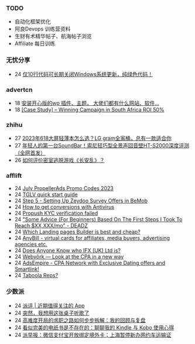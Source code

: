 ### TODO
-  自动化框架优化
-  阿良Devops 训练营资料
-  生财有术精华帖子、航海帖子浏览
-  Affiliate 每日训练

### 无忧分享
<!-- ruyo:START -->
-  24 [仅10行代码可长期关闭Windows系统更新，纯绿色代码！](https://51.ruyo.net/18440.html)<!-- ruyo:END -->

### advertcn
<!-- advertcn:START -->
-  18 [安装开心版的wp 插件、主题， 大佬们都有什么网站、软件...](https://www.advertcn.com/forum.php?mod=viewthread&tid=111253)
-  18 [[Case Study] – Winning Campaign in South Africa ROI 50%](https://www.advertcn.com/forum.php?mod=viewthread&tid=111251)<!-- advertcn:END -->

### zhihu
<!-- zhihu:START -->
-  27 [2023年618大屏轻薄本怎么选？LG gram全家桶，总有一款适合你](http://zhuanlan.zhihu.com/p/632641888?utm_campaign=rss&utm_medium=rss&utm_source=rss&utm_content=title)
-  27 [年轻人的第一台SoundBar！索尼轻巧型全景声回音壁HT-S2000深度评测（全网首发）](http://zhuanlan.zhihu.com/p/630990296?utm_campaign=rss&utm_medium=rss&utm_source=rss&utm_content=title)
-  26 [如何评价密室逃脱游戏《长安乱》？](http://www.zhihu.com/question/563950552/answer/3045961312?utm_campaign=rss&utm_medium=rss&utm_source=rss&utm_content=title)<!-- zhihu:END -->

### afflift
<!-- afflift:START -->
-  24 [July PropellerAds Promo Codes 2023](https://afflift.com/f/threads/july-propellerads-promo-codes-2023.11242/)
-  24 [TGLV quick start guide](https://afflift.com/f/threads/tglv-quick-start-guide.11312/)
-  24 [Step 5 - Setting Up Zeydoo Survey Offers in BeMob](https://afflift.com/f/threads/step-5-setting-up-zeydoo-survey-offers-in-bemob.7476/)
-  24 [How to get conversions with Antivirus](https://afflift.com/f/threads/how-to-get-conversions-with-antivirus.11334/)
-  24 [Propush KYC verification failed](https://afflift.com/f/threads/propush-kyc-verification-failed.11338/)
-  24 [&quot;Some Advice &lpar;For Beginners&rpar; Based On The First Steps I Took To Reach $XX,XXX/mo&quot; - DEADZ](https://afflift.com/f/threads/some-advice-for-beginners-based-on-the-first-steps-i-took-to-reach-xx-xxx-mo-deadz.2016/)
-  24 [Which Landing pages Builder is best and cheap?](https://afflift.com/f/threads/which-landing-pages-builder-is-best-and-cheap.11336/)
-  24 [AnyBill - virtual cards for affiliates, media buyers, advertising agencies etc.](https://afflift.com/f/threads/anybill-virtual-cards-for-affiliates-media-buyers-advertising-agencies-etc.11204/)
-  24 [Does Anyone Know who IFX &lpar;UK&rpar; Ltd is?](https://afflift.com/f/threads/does-anyone-know-who-ifx-uk-ltd-is.11337/)
-  24 [Webvõrk — Look at the CPA in a new way](https://afflift.com/f/threads/webv%C3%B5rk-%E2%80%94-look-at-the-cpa-in-a-new-way.2820/)
-  24 [AdsEmpire - CPA Network with Exclusive Dating offers and Smartlink!](https://afflift.com/f/threads/adsempire-cpa-network-with-exclusive-dating-offers-and-smartlink.6820/)
-  24 [Taboola Reps?](https://afflift.com/f/threads/taboola-reps.11326/)<!-- afflift:END -->

### 少数派
<!-- sspai:START -->
-  24 [派评 | 近期值得关注的 App](https://sspai.com/post/81442)
-  24 [突然，我想用这张桌子听歌了](https://sspai.com/post/81419)
-  24 [高难度开局的求职之路如何步步拆解：我的回顾与复盘](https://sspai.com/post/81429)
-  24 [看似完美的电纸书是不存在的：聊聊我的 Kindle 与 Kobo 使用心得](https://sspai.com/post/81210)
-  24 [派早报：微信支付宝开放绑定境外卡；上海暂停新办网约车运输证](https://sspai.com/post/81422)<!-- sspai:END -->
